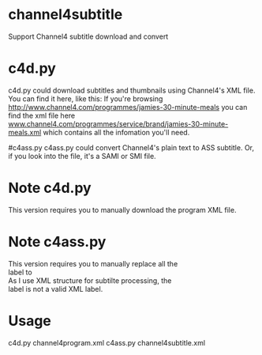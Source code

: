 # channel4subtitle
Support Channel4 subtitle download and convert

# c4d.py
c4d.py could download subtitles and thumbnails using Channel4's XML file. You can find it here, like this:
If you're browsing
  http://www.channel4.com/programmes/jamies-30-minute-meals
you can find the xml file here
  www.channel4.com/programmes/service/brand/jamies-30-minute-meals.xml
which contains all the infomation you'll need.

#c4ass.py
c4ass.py could convert Channel4's plain text to ASS subtitle. Or, if you look into the file, it's a SAMI or SMI file.

# Note c4d.py
This version requires you to manually download the program XML file.

# Note c4ass.py
This version requires you to manually replace all the <br> label to <br />
As I use XML structure for subtilte processing, the <br> label is not a valid XML label.

# Usage
c4d.py channel4program.xml
c4ass.py channel4subtitle.xml
